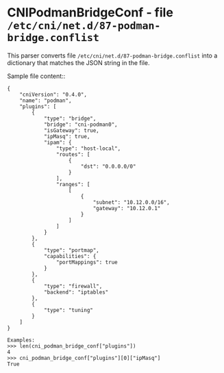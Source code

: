 CNIPodmanBridgeConf - file ``/etc/cni/net.d/87-podman-bridge.conflist``
=======================================================================

This parser converts file ``/etc/cni/net.d/87-podman-bridge.conflist``
into a dictionary that matches the JSON string in the file.

Sample file content::

    {
        "cniVersion": "0.4.0",
        "name": "podman",
        "plugins": [
            {
                "type": "bridge",
                "bridge": "cni-podman0",
                "isGateway": true,
                "ipMasq": true,
                "ipam": {
                    "type": "host-local",
                    "routes": [
                        {
                            "dst": "0.0.0.0/0"
                        }
                    ],
                    "ranges": [
                        [
                            {
                                "subnet": "10.12.0.0/16",
                                "gateway": "10.12.0.1"
                            }
                        ]
                    ]
                }
            },
            {
                "type": "portmap",
                "capabilities": {
                    "portMappings": true
                }
            },
            {
                "type": "firewall",
                "backend": "iptables"
            },
            {
                "type": "tuning"
            }
        ]
    }

    Examples:
    >>> len(cni_podman_bridge_conf["plugins"])
    4
    >>> cni_podman_bridge_conf["plugins"][0]["ipMasq"]
    True